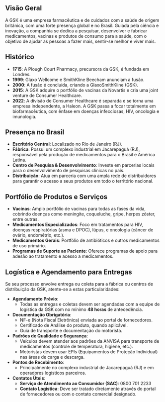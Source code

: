 ## Visão Geral

A GSK é uma empresa farmacêutica e de cuidados com a saúde de origem britânica, com uma forte presença global e no Brasil. Guiada pela ciência e inovação, a companhia se dedica a pesquisar, desenvolver e fabricar medicamentos, vacinas e produtos de consumo para a saúde, com o objetivo de ajudar as pessoas a fazer mais, sentir-se melhor e viver mais.

## Histórico

-   **1715**: A Plough Court Pharmacy, precursora da GSK, é fundada em Londres.
-   **1999**: Glaxo Wellcome e SmithKline Beecham anunciam a fusão.
-   **2000**: A fusão é concluída, criando a GlaxoSmithKline (GSK).
-   **2015**: A GSK adquire o portfólio de vacinas da Novartis e cria uma joint venture de Consumer Healthcare.
-   **2022**: A divisão de Consumer Healthcare é separada e se torna uma empresa independente, a Haleon. A GSK passa a focar totalmente em biofarmacêutica, com ênfase em doenças infecciosas, HIV, oncologia e imunologia.

## Presença no Brasil

-   **Escritório Central**: Localizado no Rio de Janeiro (RJ).
-   **Fábrica**: Possui um complexo industrial em Jacarepaguá (RJ), responsável pela produção de medicamentos para o Brasil e América Latina.
-   **Centro de Pesquisa & Desenvolvimento**: Investe em parcerias locais para o desenvolvimento de pesquisas clínicas no país.
-   **Distribuição**: Atua em parceria com uma ampla rede de distribuidores para garantir o acesso a seus produtos em todo o território nacional.

## Portfólio de Produtos e Serviços

-   **Vacinas**: Amplo portfólio de vacinas para todas as fases da vida, cobrindo doenças como meningite, coqueluche, gripe, herpes zóster, entre outras.
-   **Medicamentos Especializados**: Foco em tratamentos para HIV, doenças respiratórias (asma e DPOC), lúpus, e oncologia (câncer de ovário, endométrio, etc.).
-   **Medicamentos Gerais**: Portfólio de antibióticos e outros medicamentos de uso primário.
-   **Programas de Suporte ao Paciente**: Oferece programas de apoio para adesão ao tratamento e acesso a medicamentos.

## Logística e Agendamento para Entregas

Se seu processo envolve entrega ou coleta para a fábrica ou centros de distribuição da GSK, atente-se a estas particularidades:

-   **Agendamento Prévio**:
    -   Todas as entregas e coletas devem ser agendadas com a equipe de logística da GSK com no mínimo **48 horas** de antecedência.
-   **Documentação Obrigatória**:
    -   NF-e (Nota Fiscal Eletrônica) enviada ao portal de fornecedores.
    -   Certificado de Análise do produto, quando aplicável.
    -   Guia de transporte e documentação do motorista.
-   **Padrões de Qualidade e Segurança**:
    -   Veículos devem atender aos padrões da ANVISA para transporte de medicamentos (controle de temperatura, higiene, etc.).
    -   Motoristas devem usar EPIs (Equipamentos de Proteção Individual) nas áreas de carga e descarga.
-   **Pontos de Recebimento**:
    -   Principalmente no complexo industrial de Jacarepaguá (RJ) e em operadores logísticos parceiros.
-   **Contatos Úteis**:
    -   **Serviço de Atendimento ao Consumidor (SAC)**: 0800 701 2233
    -   **Contato Logística**: Deve ser tratado diretamente através do portal de fornecedores ou com o contato comercial designado.
